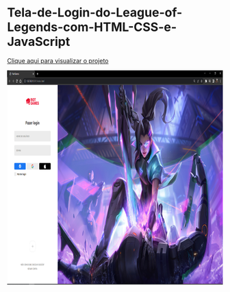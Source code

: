 # Tela-de-Login-do-League-of-Legends-com-HTML-CSS-e-JavaScript

[Clique aqui para visualizar o projeto](https://league-of-legends-landing-page.netlify.app/)

 <img align="left" alt="Frank-gif" height="500" width="1000" src="Screenshot_1.png">

